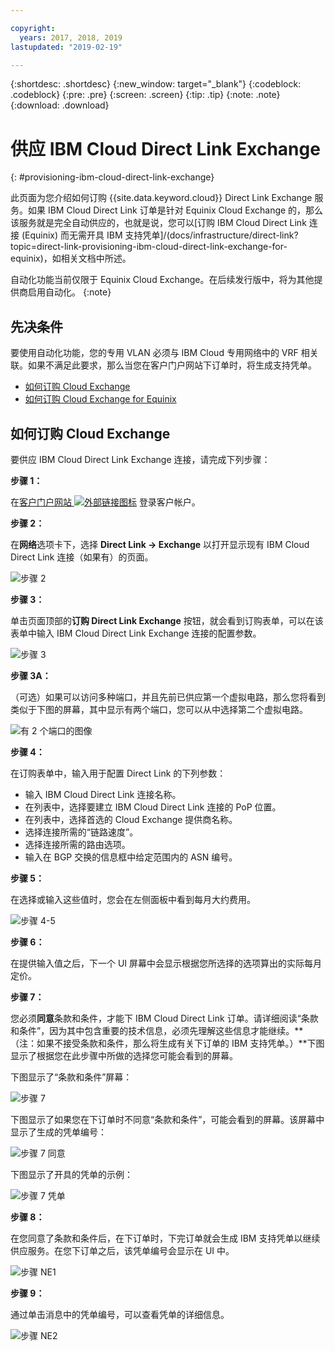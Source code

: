 ```yaml
---

copyright:
  years: 2017, 2018, 2019
lastupdated: "2019-02-19"

---
```


{:shortdesc: .shortdesc}
{:new_window: target="_blank"}
{:codeblock: .codeblock}
{:pre: .pre}
{:screen: .screen}
{:tip: .tip}
{:note: .note}
{:download: .download}

# 供应 IBM Cloud Direct Link Exchange
{: #provisioning-ibm-cloud-direct-link-exchange}

此页面为您介绍如何订购 {{site.data.keyword.cloud}} Direct Link Exchange 服务。如果 IBM Cloud Direct Link 订单是针对 Equinix Cloud Exchange 的，那么该服务就是完全自动供应的，也就是说，您可以[订购 IBM Cloud Direct Link 连接 (Equinix) 而无需开具 IBM 支持凭单]/(docs/infrastructure/direct-link?topic=direct-link-provisioning-ibm-cloud-direct-link-exchange-for-equinix)，如相关文档中所述。

自动化功能当前仅限于 Equinix Cloud Exchange。在后续发行版中，将为其他提供商启用自动化。
{:note}

## 先决条件

要使用自动化功能，您的专用 VLAN 必须与 IBM Cloud 专用网络中的 VRF 相关联。如果不满足此要求，那么当您在客户门户网站下订单时，将生成支持凭单。

 * [如何订购 Cloud Exchange](#how-to-order-cloud-exchange)
 * [如何订购 Cloud Exchange for Equinix](/docs/infrastructure/direct-link?topic=direct-link-provisioning-ibm-cloud-direct-link-exchange-for-equinix)

## 如何订购 Cloud Exchange

要供应 IBM Cloud Direct Link Exchange 连接，请完成下列步骤：

**步骤 1：**

在[客户门户网站 ![外部链接图标](../../icons/launch-glyph.svg "外部链接图标")](https://control.softlayer.com/) 登录客户帐户。

**步骤 2：**

在**网络**选项卡下，选择 **Direct Link -> Exchange** 以打开显示现有 IBM Cloud Direct Link 连接（如果有）的页面。

![步骤 2](/images/Equinix-Step2.png)

**步骤 3：**

单击页面顶部的**订购 Direct Link Exchange** 按钮，就会看到订购表单，可以在该表单中输入 IBM Cloud Direct Link Exchange 连接的配置参数。

![步骤 3](/images/Equinix-Step3.png)

**步骤 3A：**

（可选）如果可以访问多种端口，并且先前已供应第一个虚拟电路，那么您将看到类似于下图的屏幕，其中显示有两个端口，您可以从中选择第二个虚拟电路。

![有 2 个端口的图像](/images/exchange-2-ports-image.png)

**步骤 4：**

在订购表单中，输入用于配置 Direct Link 的下列参数：
  * 输入 IBM Cloud Direct Link 连接名称。
  * 在列表中，选择要建立 IBM Cloud Direct Link 连接的 PoP 位置。
  * 在列表中，选择首选的 Cloud Exchange 提供商名称。
  * 选择连接所需的“链路速度”。
  * 选择连接所需的路由选项。
  * 输入在 BGP 交换的信息框中给定范围内的 ASN 编号。

**步骤 5：**

在选择或输入这些值时，您会在左侧面板中看到每月大约费用。

![步骤 4-5](/images/Equinix-Step4-5.png)

**步骤 6：**

在提供输入值之后，下一个 UI 屏幕中会显示根据您所选择的选项算出的实际每月定价。

**步骤 7：**

您必须**同意**条款和条件，才能下 IBM Cloud Direct Link 订单。请详细阅读“条款和条件”，因为其中包含重要的技术信息，必须先理解这些信息才能继续。**（注：如果不接受条款和条件，那么将生成有关下订单的 IBM 支持凭单。）**下图显示了根据您在此步骤中所做的选择您可能会看到的屏幕。

下图显示了“条款和条件”屏幕：

![步骤 7](images/Equinix-Step7.png)

下图显示了如果您在下订单时不同意“条款和条件”，可能会看到的屏幕。该屏幕中显示了生成的凭单编号：

![步骤 7 同意](/images/Equinix-Step7-NoAgree.png)

下图显示了开具的凭单的示例：

![步骤 7 凭单](/images/Equinix-Step7-NoAgree-Ticket.png)

**步骤 8：**

在您同意了条款和条件后，在下订单时，下完订单就会生成 IBM 支持凭单以继续供应服务。在您下订单之后，该凭单编号会显示在 UI 中。 

![步骤 NE1](/images/Non-Equinix-Step1.png)

**步骤 9：**

通过单击消息中的凭单编号，可以查看凭单的详细信息。

![步骤 NE2](/images/Non-Equinix-Step2.png)
